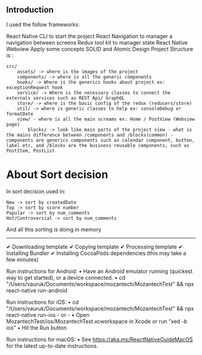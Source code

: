 ## Introduction

I used the follow frameworks:

React Native CLI to start the project
React Navigation to manager a navigation between screens
Redux tool kit to manager state
React Native Webview
Apply some concepts SOLID and Atomic Design
Project Structure is :

```
src/
    assets/ -> where is the images of the project
    components/ -> where is all the generic components
    hooks/ -> Where is the generics hooks about project ex: exceptionRequest hook
    service/ -> Where is the necessary classes to connect the externals services such as REST Api/ GraphQL
    store/ -> where is the basic config of the redux (reducers/store)
    util/ -> where is generic classes to help ex: consoleDebug or formatDate
    view/ - where is all the main screams ex: Home / PostView (Webview page)
        blocks/ -> look like main parts of the project view - what is the mains difference between /components and /blocks(common) - components are generics components such as calendar component, button, label etc, and /blocks are the business reusable components, such as PostItem, PostList

```

# About Sort decision

In sort decision used in:

```
New -> sort by createdDate
Top -> sort by score number
Popular -> sort by num_comments
Hot/Controversial -> sort by num_comments
```

And all this sorting is doing in memory

---

✔ Downloading template
✔ Copying template
✔ Processing template
✔ Installing Bundler
✔ Installing CocoaPods dependencies (this may take a few minutes)

Run instructions for Android:
• Have an Android emulator running (quickest way to get started), or a device connected.
• cd "/Users/vauruk/Documents/workspace/mozantech/MozantechTest" && npx react-native run-android

Run instructions for iOS:
• cd "/Users/vauruk/Documents/workspace/mozantech/MozantechTest" && npx react-native run-ios - or -
• Open MozantechTest/ios/MozantechTest.xcworkspace in Xcode or run "xed -b ios"
• Hit the Run button

Run instructions for macOS:
• See https://aka.ms/ReactNativeGuideMacOS for the latest up-to-date instructions.
